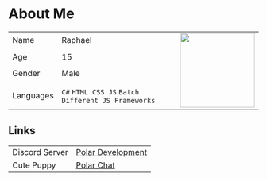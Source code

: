 # About Me
<table>
  <tr>
    <td>Name</td>
    <td>Raphael</td>
    <td rowspan="4"><img src="https://i.pinimg.com/originals/57/e2/09/57e209296e586933febadf06e271a3d3.gif" width="150" height="150"></td>
  </tr>
  <tr>
    <td>Age</td>
    <td>15</td>
  </tr>
  <tr>
    <td>Gender</td>
    <td>Male</td>
  </tr>
  <tr>
    <td>Languages</td>
    <td><code>C#</code> <code>HTML CSS JS</code> <code>Batch</code> <code>Different JS Frameworks</code></td>
  </tr>
</table>

## Links
<table>
  <tr>
    <td>Discord Server</td>
    <td><a href="https://dsc.gg/polar69">Polar Development</a></td>
  </tr>
  <tr>
    <td>Cute Puppy</td>
    <td><a href="https://www.youtube.com/watch?v=dQw4w9WgXcQ&ab_channel=RickAstley">Polar Chat</a></td>
  </tr>
</table>
